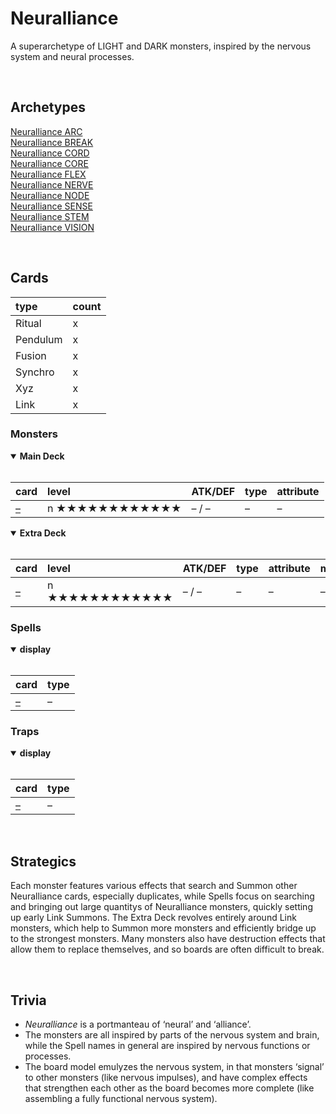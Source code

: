# Neuralliance

A superarchetype of LIGHT and DARK monsters, inspired by the nervous system and neural processes.


<br>


## Archetypes

[Neuralliance ARC](Neuralliance%20ARC.md)  
[Neuralliance BREAK](Neuralliance%20BREAK.md)  
[Neuralliance CORD](Neuralliance%20CORD.md)  
[Neuralliance CORE](Neuralliance%20CORE.md)  
[Neuralliance FLEX](Neuralliance%20FLEX.md)  
[Neuralliance NERVE](Neuralliance%20NERVE.md)  
[Neuralliance NODE](Neuralliance%20NODE.md)  
[Neuralliance SENSE](Neuralliance%20SENSE.md)  
[Neuralliance STEM](Neuralliance%20STEM.md)  
[Neuralliance VISION](Neuralliance%20VISION.md)  


<br>


## Cards

| type | count |
| :--- | :---- |
| Ritual | x |
| Pendulum | x |
| Fusion | x |
| Synchro | x |
| Xyz | x |
| Link | x |

### Monsters

<details open>
  <summary> <b> Main Deck </b> </summary> <br>

| card | level | ATK/DEF | type | attribute |
| :--- | :---- | :------ | :--- | :-------- |
| [–](../cards/monsters/standard/–.md) | n ★★★★★★★★★★★★ | – / – | – | – |

</details>

<details open>
  <summary> <b> Extra Deck </b> </summary> <br>

| card | level | ATK/DEF | type | attribute | material |
| :--- | :---- | :------ | :--- | :-------- | :------- |
| [–](../cards/monsters/–/–.md) | n ★★★★★★★★★★★★ | – / – | – | – | – |

</details>

### Spells

<details open>
  <summary> <b> display </b> </summary> <br>

| card | type |
| :--- | :--- |
| [–](../cards/spells/–.md) | – |

</details>

### Traps

<details open>
  <summary> <b> display </b> </summary> <br>

| card | type |
| :--- | :--- |
| [–](../cards/traps/–.md) | – |

</details>


<br>


## Strategics

Each monster features various effects that search and Summon other Neuralliance cards, especially duplicates, while Spells focus on searching and bringing out large quantitys of Neuralliance monsters, quickly setting up early Link Summons. The Extra Deck revolves entirely around Link monsters, which help to Summon more monsters and efficiently bridge up to the strongest monsters. Many monsters also have destruction effects that allow them to replace themselves, and so boards are often difficult to break.


<br>


## Trivia

- *Neuralliance* is a portmanteau of ‘neural’ and ‘alliance’.
- The monsters are all inspired by parts of the nervous system and brain, while the Spell names in general are inspired by nervous functions or processes.
- The board model emulyzes the nervous system, in that monsters ‘signal’ to other monsters (like nervous impulses), and have complex effects that strengthen each other as the board becomes more complete (like assembling a fully functional nervous system).
